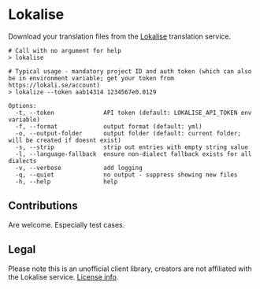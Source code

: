 # Lokalise

Download your translation files from the [Lokalise](https://lokali.se) translation service.

```
# Call with no argument for help
> lokalise

# Typical usage - mandatory project ID and auth token (which can also be in environment variable; get your token from https://lokali.se/account)
> lokalize --token aab14314 1234567e0.0129

Options:
  -t, --token              API token (default: LOKALISE_API_TOKEN env variable)
  -f, --format             output format (default: yml)
  -o, --output-folder      output folder (default: current folder; will be created if doesnt exist)
  -s, --strip              strip out entries with empty string value
  -l, --language-fallback  ensure non-dialect fallback exists for all dialects
  -v, --verbose            add logging
  -q, --quiet              no output - suppress showing new files
  -h, --help               help
```

## Contributions

Are welcome. Especially test cases.

## Legal

Please note this is an unofficial client library, creators are not affiliated with the Lokalise service. [License info](LICENSE.md).
